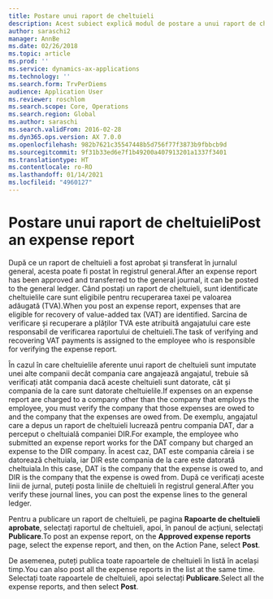 ```yaml
---
title: Postare unui raport de cheltuieli
description: Acest subiect explică modul de postare a unui raport de cheltuieli către registrul general.
author: saraschi2
manager: AnnBe
ms.date: 02/26/2018
ms.topic: article
ms.prod: ''
ms.service: dynamics-ax-applications
ms.technology: ''
ms.search.form: TrvPerDiems
audience: Application User
ms.reviewer: roschlom
ms.search.scope: Core, Operations
ms.search.region: Global
ms.author: saraschi
ms.search.validFrom: 2016-02-28
ms.dyn365.ops.version: AX 7.0.0
ms.openlocfilehash: 982b7621c35547448b5d756f77f3873b9fbbcb9d
ms.sourcegitcommit: 9f31b33ed6e7f1b49200a407913201a1337f3401
ms.translationtype: HT
ms.contentlocale: ro-RO
ms.lasthandoff: 01/14/2021
ms.locfileid: "4960127"
---
```

# <a name="post-an-expense-report"></a><span data-ttu-id="5bb9d-103">Postare unui raport de cheltuieli</span><span class="sxs-lookup"><span data-stu-id="5bb9d-103">Post an expense report</span></span>

<span data-ttu-id="5bb9d-104">După ce un raport de cheltuieli a fost aprobat și transferat în jurnalul general, acesta poate fi postat în registrul general.</span><span class="sxs-lookup"><span data-stu-id="5bb9d-104">After an expense report has been approved and transferred to the general journal, it can be posted to the general ledger.</span></span> <span data-ttu-id="5bb9d-105">Când postați un raport de cheltuieli, sunt identificate cheltuielile care sunt eligibile pentru recuperarea taxei pe valoarea adăugată (TVA).</span><span class="sxs-lookup"><span data-stu-id="5bb9d-105">When you post an expense report, expenses that are eligible for recovery of value-added tax (VAT) are identified.</span></span> <span data-ttu-id="5bb9d-106">Sarcina de verificare și recuperare a plăților TVA este atribuită angajatului care este responsabil de verificarea raportului de cheltuieli.</span><span class="sxs-lookup"><span data-stu-id="5bb9d-106">The task of verifying and recovering VAT payments is assigned to the employee who is responsible for verifying the expense report.</span></span>

<span data-ttu-id="5bb9d-107">În cazul în care cheltuielile aferente unui raport de cheltuieli sunt imputate unei alte companii decât compania care angajează angajatul, trebuie să verificați atât compania dacă aceste cheltuieli sunt datorate, cât și compania de la care sunt datorate cheltuielile.</span><span class="sxs-lookup"><span data-stu-id="5bb9d-107">If expenses on an expense report are charged to a company other than the company that employs the employee, you must verify the company that those expenses are owed to and the company that the expenses are owed from.</span></span> <span data-ttu-id="5bb9d-108">De exemplu, angajatul care a depus un raport de cheltuieli lucrează pentru compania DAT, dar a perceput o cheltuială companiei DIR.</span><span class="sxs-lookup"><span data-stu-id="5bb9d-108">For example, the employee who submitted an expense report works for the DAT company but charged an expense to the DIR company.</span></span> <span data-ttu-id="5bb9d-109">În acest caz, DAT este compania căreia i se datorează cheltuiala, iar DIR este compania de la care este datorată cheltuiala.</span><span class="sxs-lookup"><span data-stu-id="5bb9d-109">In this case, DAT is the company that the expense is owed to, and DIR is the company that the expense is owed from.</span></span> <span data-ttu-id="5bb9d-110">După ce verificați aceste linii de jurnal, puteți posta liniile de cheltuieli în registrul general.</span><span class="sxs-lookup"><span data-stu-id="5bb9d-110">After you verify these journal lines, you can post the expense lines to the general ledger.</span></span>

<span data-ttu-id="5bb9d-111">Pentru a publicare un raport de cheltuieli, pe pagina **Rapoarte de cheltuieli aprobate**, selectați raportul de cheltuieli, apoi, în panoul de acțiuni, selectați **Publicare**.</span><span class="sxs-lookup"><span data-stu-id="5bb9d-111">To post an expense report, on the **Approved expense reports** page, select the expense report, and then, on the Action Pane, select **Post**.</span></span>

<span data-ttu-id="5bb9d-112">De asemenea, puteți publica toate rapoartele de cheltuieli în listă în același timp.</span><span class="sxs-lookup"><span data-stu-id="5bb9d-112">You can also post all the expense reports in the list at the same time.</span></span> <span data-ttu-id="5bb9d-113">Selectați toate rapoartele de cheltuieli, apoi selectați **Publicare**.</span><span class="sxs-lookup"><span data-stu-id="5bb9d-113">Select all the expense reports, and then select **Post**.</span></span>
